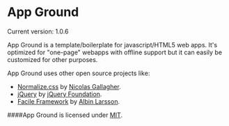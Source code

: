 App Ground
==========
Current version: 1.0.6

App Ground is a template/boilerplate for javascript/HTML5 web apps. It's optimized for "one-page" webapps with offline support but it can easily be customized for other purposes.

App Ground uses other open source projects like:

+ [Normalize.css](https://github.com/necolas/normalize.css/) by [Nicolas Gallagher](http://nicolasgallagher.com/).
+ [jQuery](http://jquery.com/) by [jQuery Foundation](https://jquery.org/).
+ [Facile Framework](https://github.com/Abbe98/Facile-Framework) by [Albin Larsson](http://abbe98.github.io/).

####App Ground is licensed under [MIT](http://opensource.org/licenses/MIT).
